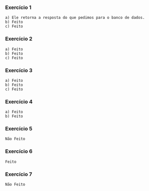 ### Exercício 1

```
a) Ele retorna a resposta do que pedimos para o banco de dados.
b) Feito
c) Feito
```

### Exercício 2

```
a) Feito
b) Feito
c) Feito
```

### Exercício 3

```
a) Feito
b) Feito
c) Feito
```

### Exercício 4

```
a) Feito
b) Feito
```

### Exercício 5

```
Não Feito
```

### Exercício 6

```
Feito
```

### Exercício 7

```
Não Feito
```